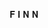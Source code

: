 <p align="center"
<img width="400" src="https://github.com/meoworm/meoworm/blob/main/mewoor.jpg"
<br> 𝐅 𝐈 𝐍 𝐍
</p> 

